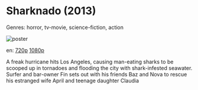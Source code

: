 # Sharknado (2013)

Genres: horror, tv-movie, science-fiction, action

![poster](http://image.tmdb.org/t/p/w500/6nxewN7l5XGxDqCcGkLaXJ3ljdz.jpg)

en:
  [720p](magnet:?xt=urn:btih:6253E77A980759414E1CF250614FF4CE45AE2714&tr=udp://glotorrents.pw:6969/announce&tr=udp://tracker.opentrackr.org:1337/announce&tr=udp://torrent.gresille.org:80/announce&tr=udp://tracker.openbittorrent.com:80&tr=udp://tracker.coppersurfer.tk:6969&tr=udp://tracker.leechers-paradise.org:6969&tr=udp://p4p.arenabg.ch:1337&tr=udp://tracker.internetwarriors.net:1337)
  [1080p](magnet:?xt=urn:btih:7217CBE3100E8647851D980BE50DBE7572BFD1CA&tr=udp://glotorrents.pw:6969/announce&tr=udp://tracker.opentrackr.org:1337/announce&tr=udp://torrent.gresille.org:80/announce&tr=udp://tracker.openbittorrent.com:80&tr=udp://tracker.coppersurfer.tk:6969&tr=udp://tracker.leechers-paradise.org:6969&tr=udp://p4p.arenabg.ch:1337&tr=udp://tracker.internetwarriors.net:1337)
  


A freak hurricane hits Los Angeles, causing man-eating sharks to be scooped up in tornadoes and flooding the city with shark-infested seawater. Surfer and bar-owner Fin sets out with his friends Baz and Nova to rescue his estranged wife April and teenage daughter Claudia